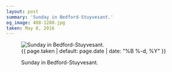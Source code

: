 ```yaml
---
layout: post
summary: 'Sunday in Bedford-Stuyvesant.'
og_image: 488-1280.jpg
taken: May 8, 2016
---
```


<figure class="post" data-src="{{ site.assets_url }}/{{ page.og_image }}">
<img alt="Sunday in Bedford-Stuyvesant." sizes="(min-width: 700px) 50vw, calc(100vw - 2rem)" src="{{ site.assets_url }}/488-640.jpg" srcset="{{ site.assets_url }}/488-1280.jpg 1280w, {{ site.assets_url }}/488-960.jpg 960w, {{ site.assets_url }}/488-640.jpg 640w, {{ site.assets_url }}/488-320.jpg 320w"/>
<figcaption>
<time>{{ page.taken | default: page.date | date: "%B %-d, %Y" }}</time>
<p>Sunday in Bedford-Stuyvesant.</p>
</figcaption>
</figure>
